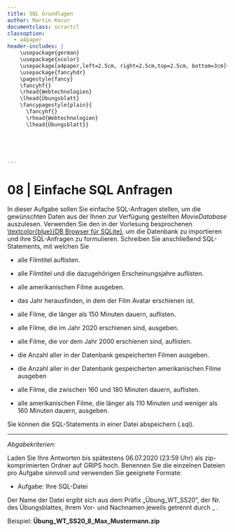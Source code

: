 ```yaml
---
title: SQL Grundlagen
author: Martin Kocur
documentclass: scrartcl
classoption:
  - a4paper
header-includes: |
    \usepackage{german} 
	\usepackage{xcolor}
    \usepackage[a4paper,left=2.5cm, right=2.5cm,top=2.5cm, bottom=3cm]{geometry}
    \usepackage{fancyhdr}
    \pagestyle{fancy}
    \fancyhf{}
    \rhead{Webtechnologien}
    \lhead{Übungsblatt}
    \fancypagestyle{plain}{
      \fancyhf{}
      \rhead{Webtechnologien}
      \lhead{Übungsblatt}}





---
```



# 08 | Einfache SQL Anfragen

In dieser Aufgabe sollen Sie einfache SQL-Anfragen stellen, um die gewünschten Daten aus der Ihnen zur Verfügung gestellten _MovieDatabase_ auszulesen. Verwenden Sie den in der Vorlesung besprochenen  [\textcolor{blue}{DB Browser für SQLite}](https://sqlitebrowser.org/), um die Datenbank zu importieren und ihre SQL-Anfragen zu formulieren. Schreiben Sie anschließend SQL-Statements, mit welchen Sie

- alle Filmtitel auflisten.

- alle Filmtitel und die dazugehörigen Erscheinungsjahre auflisten.
- alle amerikanischen Filme ausgeben.
- das Jahr herausfinden, in dem der Film Avatar erschienen ist.
- alle Filme, die länger als 150 Minuten dauern, auflisten.
- alle Filme, die im Jahr 2020 erschienen sind, ausgeben.
- alle Filme, die vor dem Jahr 2000 erschienen sind, auflisten.
- die Anzahl aller in der Datenbank gespeicherten Filmen ausgeben.
- die Anzahl aller in der Datenbank gespeicherten amerikanischen Filme ausgeben
- alle Filme, die zwischen 160 und 180 Minuten dauern, auflisten.
- alle amerikanischen Filme, die länger als 110 Minuten und weniger als 160 Minuten dauern, ausgeben.

Sie können die SQL-Statements in einer Datei abspeichern (.sql).

------

*Abgabekriterien:*

Laden Sie Ihre Antworten bis spätestens 06.07.2020 (23:59 Uhr) als zip-komprimierten Ordner auf GRIPS hoch. Benennen Sie die einzelnen Dateien pro Aufgabe sinnvoll und verwenden Sie geeignete Formate:

- Aufgabe: Ihre SQL-Datei


Der Name der Datei ergibt sich aus dem Präfix „Übung_WT_SS20“, der Nr. des Übungsblattes, ihrem Vor- und Nachnamen jeweils getrennt durch _ .

 

Beispiel: **Übung_WT_SS20_8_Max_Mustermann.zip**

